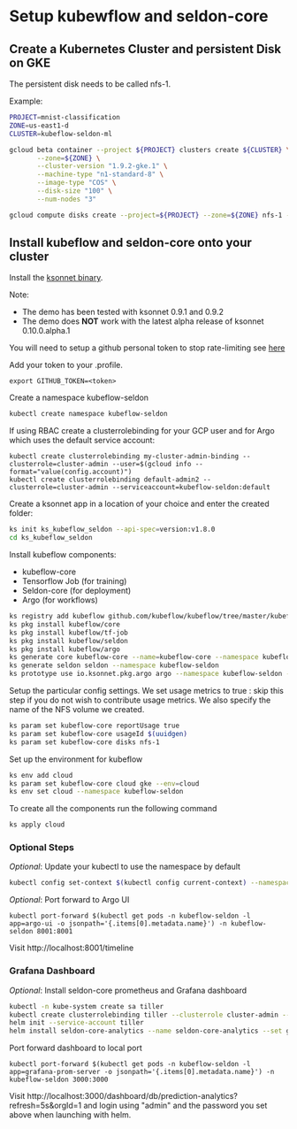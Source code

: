 # Setup kubewflow and seldon-core

## Create a Kubernetes Cluster and persistent Disk on GKE

The persistent disk needs to be called nfs-1.

Example: 

```bash
PROJECT=mnist-classification
ZONE=us-east1-d
CLUSTER=kubeflow-seldon-ml

gcloud beta container --project ${PROJECT} clusters create ${CLUSTER} \
       --zone=${ZONE} \
       --cluster-version "1.9.2-gke.1" \
       --machine-type "n1-standard-8" \
       --image-type "COS" \
       --disk-size "100" \
       --num-nodes "3" 

gcloud compute disks create --project=${PROJECT} --zone=${ZONE} nfs-1 --description="PD to back NFS storage on GKE." --size=1TB

```


## Install kubeflow and seldon-core onto your cluster

Install the [ksonnet binary](https://github.com/ksonnet/ksonnet/releases).

Note:

  * The demo has been tested with ksonnet 0.9.1 and 0.9.2
  * The demo does **NOT** work with the latest alpha release of ksonnet 0.10.0.alpha.1


You will need to setup a github personal token to stop rate-limiting see [here](https://github.com/ksonnet/ksonnet/blob/master/docs/troubleshooting.md)

Add your token to your .profile.

```
export GITHUB_TOKEN=<token>
```

Create a namespace kubeflow-seldon

```bash
kubectl create namespace kubeflow-seldon
```

If using RBAC create a clusterrolebinding for your GCP user and for Argo which uses the default service account:

```
kubectl create clusterrolebinding my-cluster-admin-binding --clusterrole=cluster-admin --user=$(gcloud info --format="value(config.account)")
kubectl create clusterrolebinding default-admin2 --clusterrole=cluster-admin --serviceaccount=kubeflow-seldon:default
```

Create a ksonnet app in a location of your choice and enter the created folder:

```bash
ks init ks_kubeflow_seldon --api-spec=version:v1.8.0
cd ks_kubeflow_seldon
```

Install kubeflow components:

  * kubeflow-core
  * Tensorflow Job (for training)
  * Seldon-core (for deployment)
  * Argo (for workflows)

```bash
ks registry add kubeflow github.com/kubeflow/kubeflow/tree/master/kubeflow 
ks pkg install kubeflow/core 
ks pkg install kubeflow/tf-job
ks pkg install kubeflow/seldon
ks pkg install kubeflow/argo
ks generate core kubeflow-core --name=kubeflow-core --namespace kubeflow-seldon
ks generate seldon seldon --namespace kubeflow-seldon
ks prototype use io.ksonnet.pkg.argo argo --namespace kubeflow-seldon --name argo
```

Setup the particular config settings. We set usage metrics to true : skip this step if you do not wish to contribute usage metrics. We also specify the name of the NFS volume we created.

```bash
ks param set kubeflow-core reportUsage true
ks param set kubeflow-core usageId $(uuidgen)
ks param set kubeflow-core disks nfs-1
```

Set up the environment for kubeflow

```bash
ks env add cloud
ks param set kubeflow-core cloud gke --env=cloud
ks env set cloud --namespace kubeflow-seldon
```

To create all the components run the following command

```bash
ks apply cloud
```


### Optional Steps

*Optional*: Update your kubectl to use the namespace by default

```bash
kubectl config set-context $(kubectl config current-context) --namespace=kubeflow-seldon
```


*Optional*: Port forward to Argo UI

```
kubectl port-forward $(kubectl get pods -n kubeflow-seldon -l app=argo-ui -o jsonpath='{.items[0].metadata.name}') -n kubeflow-seldon 8001:8001
```

Visit http://localhost:8001/timeline

### Grafana Dashboard

*Optional*: Install seldon-core prometheus and Grafana dashboard

```bash
kubectl -n kube-system create sa tiller
kubectl create clusterrolebinding tiller --clusterrole cluster-admin --serviceaccount=kube-system:tiller
helm init --service-account tiller
helm install seldon-core-analytics --name seldon-core-analytics --set grafana_prom_admin_password=password --set persistence.enabled=false --repo https://storage.googleapis.com/seldon-charts --namespace kubeflow-seldon
```

Port forward dashboard to local port

```
kubectl port-forward $(kubectl get pods -n kubeflow-seldon -l app=grafana-prom-server -o jsonpath='{.items[0].metadata.name}') -n kubeflow-seldon 3000:3000
```

Visit http://localhost:3000/dashboard/db/prediction-analytics?refresh=5s&orgId=1 and login using "admin" and the password you set above when launching with helm.

